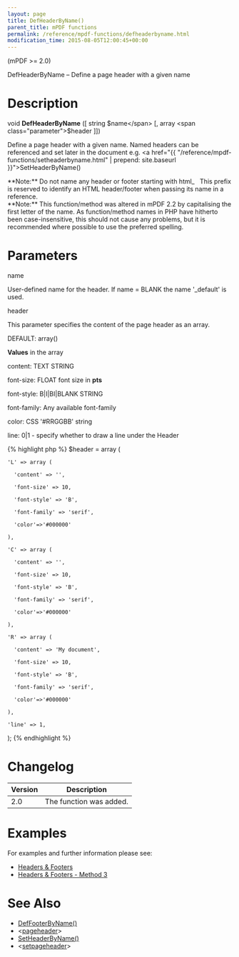 ```yaml
---
layout: page
title: DefHeaderByName()
parent_title: mPDF functions
permalink: /reference/mpdf-functions/defheaderbyname.html
modification_time: 2015-08-05T12:00:45+00:00
---
```


(mPDF >= 2.0)

DefHeaderByName – Define a page header with a given name

# Description

void **DefHeaderByName** ([ string <span class="parameter">$name</span> [, array <span class="parameter">$header</span> ]])

Define a page header with a given name. Named headers can be referenced and set later in the document e.g. <a href="{{ "/reference/mpdf-functions/setheaderbyname.html" | prepend: site.baseurl }}">SetHeaderByName()</a>

<div class="alert alert-info" role="alert">**Note:** Do not name any header or footer starting with html_   This prefix is reserved to identify an <span class="smallblock">HTML</span> header/footer when passing its name in a reference.</div>

<div class="alert alert-info" role="alert">**Note:** This function/method was altered in mPDF 2.2 by capitalising the first letter of the name. As function/method names in PHP have hitherto been case-insensitive, this should not cause any problems, but it is recommended where possible to use the preferred spelling.</div>

# Parameters

<span class="parameter">name</span>

User-defined name for the header. If <span class="parameter">name</span> = <span class="smallblock">BLANK</span> the name '_default' is used.<span class="smallblock">

</span>

<span class="parameter">header</span>

This parameter specifies the content of the page header as an array.

<span class="smallblock">DEFAULT</span>: array()

**Values** in the array

<span class="parameter">content</span>: <span class="smallblock">TEXT STRING</span>

<span class="parameter">font-size</span>: <span class="smallblock">FLOAT</span> font size in **pts**

<span class="parameter">font-style</span>: B|I|BI|<span class="smallblock">BLANK STRING</span>

<span class="parameter">font-family</span>: Any available font-family

<span class="parameter">color</span>: CSS '#RRGGBB' string

<span class="parameter">line</span>: 0|1 - specify whether to draw a line under the Header

{% highlight php %}
$header = array (

    'L' => array (

      'content' => '',

      'font-size' => 10,

      'font-style' => 'B',

      'font-family' => 'serif',

      'color'=>'#000000'

    ),

    'C' => array (

      'content' => '',

      'font-size' => 10,

      'font-style' => 'B',

      'font-family' => 'serif',

      'color'=>'#000000'

    ),

    'R' => array (

      'content' => 'My document',

      'font-size' => 10,

      'font-style' => 'B',

      'font-family' => 'serif',

      'color'=>'#000000'

    ),

    'line' => 1,

);
{% endhighlight %}

# Changelog

<table class="table"> <thead>
<tr> <th>Version</th><th>Description</th> </tr>
</thead> <tbody>
<tr>
<td>2.0</td>
<td>The function was added.</td>
</tr>
</tbody> </table>

# Examples

For examples and further information please see:

<ul>
<li class="manual_boxlist"><a href="{{ "/headers-footers/headers-footers.html" | prepend: site.baseurl }}">Headers &amp; Footers</a></li>
<li class="manual_boxlist"><a href="{{ "/headers-footers/method-1.html" | prepend: site.baseurl }}">Headers &amp; Footers - Method 3</a></li>
</ul>

# See Also

<ul>
<li class="manual_boxlist"><a href="{{ "/reference/mpdf-functions/deffooterbyname.html" | prepend: site.baseurl }}">DefFooterByName()</a></li>
<li class="manual_boxlist">&lt;<a href="{{ "/reference/html-control-tags/pageheader.html" | prepend: site.baseurl }}">pageheader</a>&gt;</li>
<li class="manual_boxlist"><a href="{{ "/reference/mpdf-functions/setheaderbyname.html" | prepend: site.baseurl }}">SetHeaderByName()</a></li>
<li class="manual_boxlist">&lt;<a href="{{ "/reference/html-control-tags/setpageheader.html" | prepend: site.baseurl }}">setpageheader</a>&gt;</li>
</ul>

